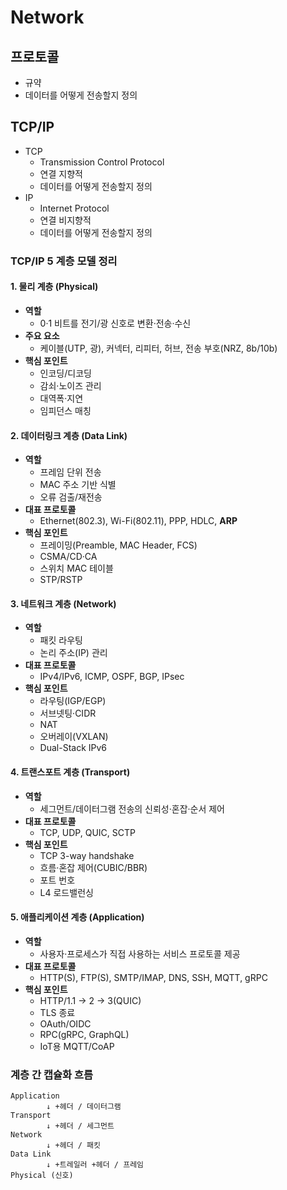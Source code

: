 # Network

## 프로토콜

- 규약
- 데이터를 어떻게 전송할지 정의

## TCP/IP

- TCP
  - Transmission Control Protocol
  - 연결 지향적
  - 데이터를 어떻게 전송할지 정의
- IP
  - Internet Protocol
  - 연결 비지향적
  - 데이터를 어떻게 전송할지 정의

### TCP/IP 5 계층 모델 정리

#### 1. 물리 계층 (Physical)

- **역할**
  - 0·1 비트를 전기/광 신호로 변환·전송·수신
- **주요 요소**
  - 케이블(UTP, 광), 커넥터, 리피터, 허브, 전송 부호(NRZ, 8b/10b)
- **핵심 포인트**
  - 인코딩/디코딩
  - 감쇠·노이즈 관리
  - 대역폭·지연
  - 임피던스 매칭

#### 2. 데이터링크 계층 (Data Link)

- **역할**
  - 프레임 단위 전송
  - MAC 주소 기반 식별
  - 오류 검출/재전송
- **대표 프로토콜**
  - Ethernet(802.3), Wi-Fi(802.11), PPP, HDLC, **ARP**
- **핵심 포인트**
  - 프레이밍(Preamble, MAC Header, FCS)
  - CSMA/CD·CA
  - 스위치 MAC 테이블
  - STP/RSTP

#### 3. 네트워크 계층 (Network)

- **역할**
  - 패킷 라우팅
  - 논리 주소(IP) 관리
- **대표 프로토콜**
  - IPv4/IPv6, ICMP, OSPF, BGP, IPsec
- **핵심 포인트**
  - 라우팅(IGP/EGP)
  - 서브넷팅·CIDR
  - NAT
  - 오버레이(VXLAN)
  - Dual-Stack IPv6

#### 4. 트랜스포트 계층 (Transport)

- **역할**
  - 세그먼트/데이터그램 전송의 신뢰성·혼잡·순서 제어
- **대표 프로토콜**
  - TCP, UDP, QUIC, SCTP
- **핵심 포인트**
  - TCP 3-way handshake
  - 흐름·혼잡 제어(CUBIC/BBR)
  - 포트 번호
  - L4 로드밸런싱

#### 5. 애플리케이션 계층 (Application)

- **역할**
  - 사용자·프로세스가 직접 사용하는 서비스 프로토콜 제공
- **대표 프로토콜**
  - HTTP(S), FTP(S), SMTP/IMAP, DNS, SSH, MQTT, gRPC
- **핵심 포인트**
  - HTTP/1.1 → 2 → 3(QUIC)
  - TLS 종료
  - OAuth/OIDC
  - RPC(gRPC, GraphQL)
  - IoT용 MQTT/CoAP

### 계층 간 캡슐화 흐름

```text
Application
        ↓ +헤더 / 데이터그램
Transport
        ↓ +헤더 / 세그먼트
Network
        ↓ +헤더 / 패킷
Data Link
        ↓ +트레일러 +헤더 / 프레임
Physical (신호)
```

